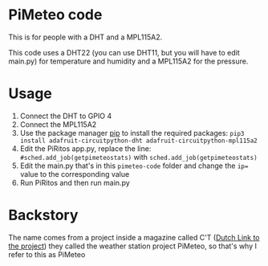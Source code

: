 # PiMeteo code

This is for people with a DHT and a MPL115A2.

This code uses a DHT22 (you can use DHT11, but you will have to edit main.py) for temperature and humidity and a MPL115A2 for the pressure.


# Usage

1. Connect the DHT to GPIO 4
2. Connect the MPL115A2
3. Use the package manager [pip](https://pip.pypa.io/en/stable/) to install the required packages: `pip3 install adafruit-circuitpython-dht adafruit-circuitpython-mpl115a2`
4. Edit the PiRitos app.py, replace the line: `#sched.add_job(getpimeteostats)` with `sched.add_job(getpimeteostats)`
5. Edit the main.py that's in this `pimeteo-code` folder and change the `ip=` value to the corresponding value
6. Run PiRitos and then run main.py


# Backstory

The name comes from a project inside a magazine called C'T ([Dutch Link to the project](https://www.ct.nl/workshops/maak-een-raspberry-weerstation/)) they called the weather station project PiMeteo, so that's why I refer to this as PiMeteo
